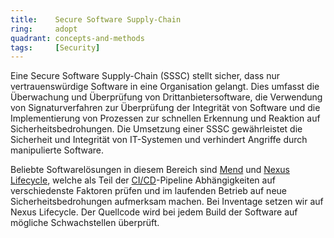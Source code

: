 ```yaml
---
title:    Secure Software Supply-Chain  
ring:     adopt  
quadrant: concepts-and-methods
tags:     [Security]
---
```


Eine Secure Software Supply-Chain (SSSC) stellt sicher, dass nur vertrauenswürdige Software in eine Organisation
gelangt. Dies umfasst die Überwachung und Überprüfung von Drittanbietersoftware, die Verwendung von Signaturverfahren
zur Überprüfung der Integrität von Software und die Implementierung von Prozessen zur schnellen Erkennung und Reaktion
auf Sicherheitsbedrohungen. Die Umsetzung einer SSSC gewährleistet die Sicherheit und Integrität von IT-Systemen und
verhindert Angriffe durch manipulierte Software.

Beliebte Softwarelösungen in diesem Bereich sind [Mend][mend] und [Nexus Lifecycle][nexus-lifecycle], welche als Teil
der [CI/CD][cicd]-Pipeline Abhängigkeiten auf verschiedenste Faktoren prüfen und im laufenden Betrieb auf neue
Sicherheitsbedrohungen aufmerksam machen. Bei Inventage setzen wir auf Nexus Lifecycle. Der Quellcode wird bei jedem
Build der Software auf mögliche Schwachstellen überprüft.

[mend]: https://www.mend.io
[nexus-lifecycle]: https://www.sonatype.com/products/open-source-security-dependency-management
[cicd]: /concepts-and-methods/ci-cd
